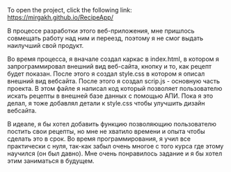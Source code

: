 To open the project, click the following link: https://mirgakh.github.io/RecipeApp/

В процессе разработки этого веб-приложения, мне пришлось совмещать работу над ним и переезд, поэтому я не смог выдать наилучший свой продукт. 

Во время процесса, я вначале создал каркас в index.html, в котором я запрограммировал внешний вид веб-сайта, кнопку и то, как рецепт будет показан. После этого я создал style.css в котором я описал внешний вид вебсайта. После этого я создал scrip.js - основную часть проекта. В этом файле я написал код который позволяет пользователю искать рецепты в внешней базе данных с помощью АПИ. Пока я это делал, я тоже добавлял детали к style.css чтобы улучшить дизайн вебсайта.

В идеале, я бы хотел добавить функцию позволяющию пользователю постить свои рецепты, но мне не хватило времени и опыта чтобы сделать это в срок. Во время программирования, я учил все практически с нуля, так-как забыл очень многое с того курса где этому научился (он был давно). Мне очень понравилось задание и я бы хотел этим заниматься в будущем.
